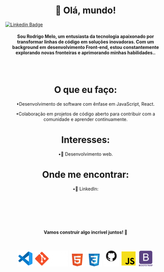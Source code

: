 <h1 align="center">👋 Olá, mundo!</h1>

[![Linkedin Badge](https://img.shields.io/badge/-LinkedIn-blue?style=flat-square&logo=Linkedin&logoColor=white&link=https://www.linkedin.com/in/rodrigo-melo-313a87142)](https://www.linkedin.com/in/rodrigo-melo-313a87142)  

<div>
<h4 align="center" >Sou Rodrigo Melo, um entusiasta da tecnologia apaixonado por transformar linhas de código em soluções inovadoras. Com um background em desenvolvimento Front-end, estou constantemente explorando novas fronteiras e aprimorando minhas habilidades..</h4>
</div>
  
</br>
</br>

<div>
<h1 align="center"> O que eu faço: </h1>

<p align="center">&#x2022;Desenvolvimento de software com ênfase em JavaScript, React.</p>
<p  align="center">&#x2022;Colaboração em projetos de código aberto para contribuir com a comunidade e aprender continuamente.</p>
</div>

<div>
  <h1 align="center">Interesses:</h1>
  <p align="center">&#x2022;🚀 Desenvolvimento web.</p>
</div>

<div>
  <h1 align="center">Onde me encontrar:</h1>
  <p align="center">&#x2022;💼 LinkedIn:</p>
</div>

<br>
<br>
<br>
<br>
<br>

 <div align="center">
 <h4 align="center">Vamos construir algo incrível juntos! 🚀</h4>
 </div>
  
 </br>

<p align="center">
 <img src="https://github.com/Rodrigomelo220/Rodrigomelo220/blob/main/.github/images/Icons/vsCode.png" alt="VSCode" height="50"/>
 <img src="https://github.com/Rodrigomelo220/Rodrigomelo220/blob/main/.github/images/Icons/git2.png" alt="Git" height="50"/>
 <img src="https://github.com/Rodrigomelo220/Rodrigomelo220/blob/main/.github/images/Icons/html5w.png" alt="HTML" height="50"/>
 <img src="https://github.com/Rodrigomelo220/Rodrigomelo220/blob/main/.github/images/Icons/cssw.png" alt="CSS" height="50"/>
 <img src="https://github.com/Rodrigomelo220/Rodrigomelo220/blob/main/.github/images/Icons/github2w.png" alt="Github" height="50"/>
 <img src="https://github.com/Rodrigomelo220/Rodrigomelo220/blob/main/.github/images/Icons/js.png" alt="Javascript" height="50"/>
 <img src="https://github.com/Rodrigomelo220/Rodrigomelo220/blob/main/.github/images/Icons/bootstrapw.png" alt="Bootstrap" height="50"/>
<!-- <img src="https://github.com/Rodrigomelo220/Rodrigomelo220/blob/main/.github/images/Icons/sublimeText.png" alt="Sublime" height="50"/> -->
 </p>
